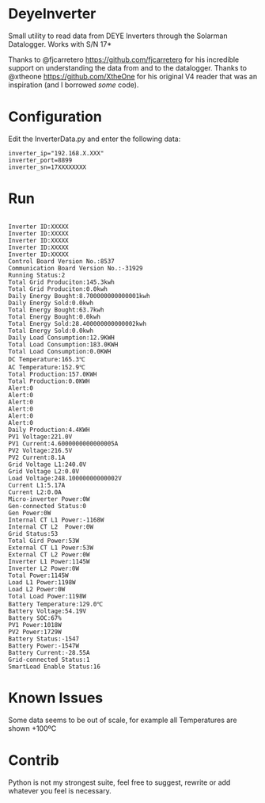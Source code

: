 # DeyeInverter
Small utility to read data from DEYE Inverters through the Solarman Datalogger. Works with S/N 17*

Thanks to @fjcarretero https://github.com/fjcarretero for his incredible support on understanding the data from and to the datalogger.
Thanks to @xtheone https://github.com/XtheOne for his original V4 reader that was an inspiration (and I borrowed *some* code).

# Configuration

Edit the InverterData.py and enter the following data:
```
inverter_ip="192.168.X.XXX"
inverter_port=8899
inverter_sn=17XXXXXXXX
```

# Run

```python3 InverterData.py

Inverter ID:XXXXX
Inverter ID:XXXXX
Inverter ID:XXXXX
Inverter ID:XXXXX
Inverter ID:XXXXX
Control Board Version No.:8537
Communication Board Version No.:-31929
Running Status:2
Total Grid Produciton:145.3kwh
Total Grid Produciton:0.0kwh
Daily Energy Bought:8.700000000000001kwh
Daily Energy Sold:0.0kwh
Total Energy Bought:63.7kwh
Total Energy Bought:0.0kwh
Total Energy Sold:28.400000000000002kwh
Total Energy Sold:0.0kwh
Daily Load Consumption:12.9KWH
Total Load Consumption:183.0KWH
Total Load Consumption:0.0KWH
DC Temperature:165.3℃
AC Temperature:152.9℃
Total Production:157.0KWH
Total Production:0.0KWH
Alert:0
Alert:0
Alert:0
Alert:0
Alert:0
Alert:0
Daily Production:4.4KWH
PV1 Voltage:221.0V
PV1 Current:4.6000000000000005A
PV2 Voltage:216.5V
PV2 Current:8.1A
Grid Voltage L1:240.0V
Grid Voltage L2:0.0V
Load Voltage:248.10000000000002V
Current L1:5.17A
Current L2:0.0A
Micro-inverter Power:0W
Gen-connected Status:0
Gen Power:0W
Internal CT L1 Power:-1168W
Internal CT L2  Power:0W
Grid Status:53
Total Gird Power:53W
External CT L1 Power:53W
External CT L2 Power:0W
Inverter L1 Power:1145W
Inverter L2 Power:0W
Total Power:1145W
Load L1 Power:1198W
Load L2 Power:0W
Total Load Power:1198W
Battery Temperature:129.0℃
Battery Voltage:54.19V
Battery SOC:67%
PV1 Power:1018W
PV2 Power:1729W
Battery Status:-1547
Battery Power:-1547W
Battery Current:-28.55A
Grid-connected Status:1
SmartLoad Enable Status:16
```

# Known Issues

Some data seems to be out of scale, for example all Temperatures are shown +100ºC

# Contrib

Python is not my strongest suite, feel free to suggest, rewrite or add whatever you feel is necessary.


